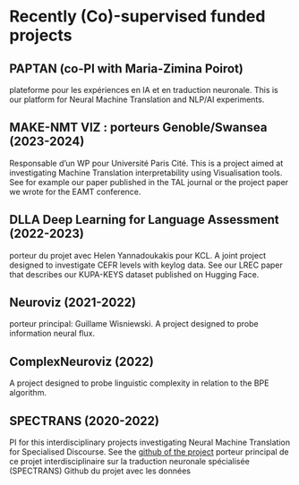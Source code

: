 # Recently  (Co)-supervised funded projects



## PAPTAN (co-PI with  Maria-Zimina Poirot)
plateforme pour les expériences en IA et en traduction neuronale. This is our platform for Neural Machine Translation and NLP/AI experiments.

## MAKE-NMT VIZ : porteurs Genoble/Swansea (2023-2024)
Responsable d’un WP pour Université Paris Cité. This is a project aimed at investigating Machine Translation interpretability using Visualisation tools.
See for example our paper published in the TAL journal or the project paper we wrote for the EAMT conference.


## DLLA Deep Learning for Language Assessment (2022-2023)
porteur du projet avec Helen Yannadoukakis pour KCL. A joint project designed to investigate CEFR levels with keylog data. See our LREC paper that describes our KUPA-KEYS dataset published on Hugging Face.


## Neuroviz (2021-2022)
porteur principal: Guillame Wisniewski. A project designed to probe information neural flux.

## ComplexNeuroviz (2022)
A project designed to probe linguistic complexity in relation to the BPE algorithm. 

## SPECTRANS (2020-2022)
PI for this interdisciplinary projects investigating Neural Machine Translation for Specialised Discourse.
See the [github of the project](https://github.com/nballier/SPECTRANS)
porteur principal de ce projet interdisciplinaire sur la traduction neuronale spécialisée (SPECTRANS)
Github du projet avec les données
